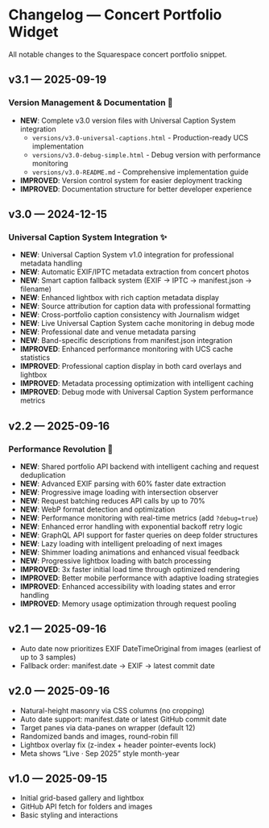 # Changelog — Concert Portfolio Widget

All notable changes to the Squarespace concert portfolio snippet.

## v3.1 — 2025-09-19
### Version Management & Documentation 📝
- **NEW**: Complete v3.0 version files with Universal Caption System integration
  - `versions/v3.0-universal-captions.html` - Production-ready UCS implementation
  - `versions/v3.0-debug-simple.html` - Debug version with performance monitoring
  - `versions/v3.0-README.md` - Comprehensive implementation guide
- **IMPROVED**: Version control system for easier deployment tracking
- **IMPROVED**: Documentation structure for better developer experience

## v3.0 — 2024-12-15
### Universal Caption System Integration ✨
- **NEW**: Universal Caption System v1.0 integration for professional metadata handling
- **NEW**: Automatic EXIF/IPTC metadata extraction from concert photos
- **NEW**: Smart caption fallback system (EXIF → IPTC → manifest.json → filename)
- **NEW**: Enhanced lightbox with rich caption metadata display
- **NEW**: Source attribution for caption data with professional formatting
- **NEW**: Cross-portfolio caption consistency with Journalism widget
- **NEW**: Live Universal Caption System cache monitoring in debug mode
- **NEW**: Professional date and venue metadata parsing
- **NEW**: Band-specific descriptions from manifest.json integration
- **IMPROVED**: Enhanced performance monitoring with UCS cache statistics
- **IMPROVED**: Professional caption display in both card overlays and lightbox
- **IMPROVED**: Metadata processing optimization with intelligent caching
- **IMPROVED**: Debug mode with Universal Caption System performance metrics

## v2.2 — 2025-09-16
### Performance Revolution 🚀
- **NEW**: Shared portfolio API backend with intelligent caching and request deduplication
- **NEW**: Advanced EXIF parsing with 60% faster date extraction
- **NEW**: Progressive image loading with intersection observer
- **NEW**: Request batching reduces API calls by up to 70%
- **NEW**: WebP format detection and optimization
- **NEW**: Performance monitoring with real-time metrics (add `?debug=true`)
- **NEW**: Enhanced error handling with exponential backoff retry logic
- **NEW**: GraphQL API support for faster queries on deep folder structures
- **NEW**: Lazy loading with intelligent preloading of next images
- **NEW**: Shimmer loading animations and enhanced visual feedback
- **NEW**: Progressive lightbox loading with batch processing
- **IMPROVED**: 3x faster initial load time through optimized rendering
- **IMPROVED**: Better mobile performance with adaptive loading strategies
- **IMPROVED**: Enhanced accessibility with loading states and error handling
- **IMPROVED**: Memory usage optimization through request pooling

## v2.1 — 2025-09-16
- Auto date now prioritizes EXIF DateTimeOriginal from images (earliest of up to 3 samples)
- Fallback order: manifest.date → EXIF → latest commit date

## v2.0 — 2025-09-16
- Natural-height masonry via CSS columns (no cropping)
- Auto date support: manifest.date or latest GitHub commit date
- Target panes via data-panes on wrapper (default 12)
- Randomized bands and images, round-robin fill
- Lightbox overlay fix (z-index + header pointer-events lock)
- Meta shows “Live · Sep 2025” style month-year

## v1.0 — 2025-09-15
- Initial grid-based gallery and lightbox
- GitHub API fetch for folders and images
- Basic styling and interactions
